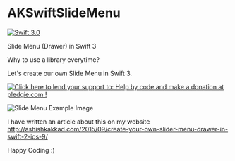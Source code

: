 # AKSwiftSlideMenu

[![Swift 3.0](https://img.shields.io/badge/Swift-3.0-orange.svg?style=flat)](https://developer.apple.com/swift/)

Slide Menu (Drawer) in Swift 3

Why to use a library everytime?

Let's create our own Slide Menu in Swift 3.

<a href='https://pledgie.com/campaigns/31006'><img alt='Click here to lend your support to: Help by code and make a donation at pledgie.com !' src='https://pledgie.com/campaigns/31006.png?skin_name=chrome' border='0' ></a>

![Slide Menu Example Image](https://cloud.githubusercontent.com/assets/6905345/10064748/8b39581e-6299-11e5-8829-d003e4069f30.png)

I have written an article about this on my website http://ashishkakkad.com/2015/09/create-your-own-slider-menu-drawer-in-swift-2-ios-9/

Happy Coding :)
